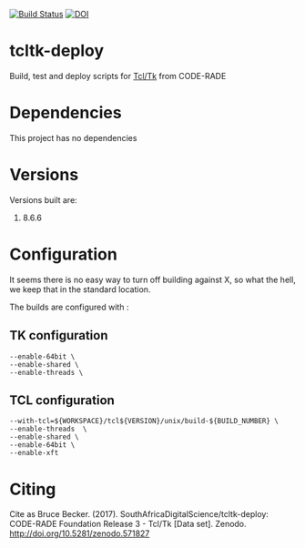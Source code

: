 [![Build Status](https://ci.sagrid.ac.za/buildStatus/icon?job=tcltk-deploy)](https://ci.sagrid.ac.za/job/tcltk-deploy) [![DOI](https://zenodo.org/badge/48986476.svg)](https://zenodo.org/badge/latestdoi/48986476)


# tcltk-deploy

Build, test and deploy scripts for [Tcl/Tk](https://tcl.tk/) from CODE-RADE

# Dependencies

This project has no dependencies

# Versions

Versions built are:

  1. 8.6.6

# Configuration

It seems there is no easy way to turn off building against X, so what the hell, we keep that in the standard location.

The builds are configured with :

## TK configuration

```
--enable-64bit \
--enable-shared \
--enable-threads \
```

## TCL configuration

```
--with-tcl=${WORKSPACE}/tcl${VERSION}/unix/build-${BUILD_NUMBER} \
--enable-threads  \
--enable-shared \
--enable-64bit \
--enable-xft
```
# Citing

Cite as
Bruce Becker. (2017). SouthAfricaDigitalScience/tcltk-deploy: CODE-RADE Foundation Release 3 - Tcl/Tk [Data set]. Zenodo. http://doi.org/10.5281/zenodo.571827
